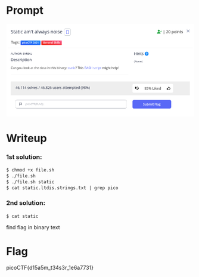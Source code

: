 <h1>
  Prompt
</h1>

![alt text](prompt.png)

<h1>
  Writeup
</h1>

<h3>1st solution:</h3>

```
$ chmod +x file.sh
$ ./file.sh
$ ./file.sh static
$ cat static.ltdis.strings.txt | grep pico
```

<h3>2nd solution:</h3>

```
$ cat static
```
find flag in binary text

<h1>
  Flag
</h1>

picoCTF{d15a5m_t34s3r_1e6a7731}
